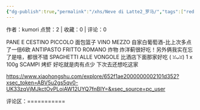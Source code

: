 ```yaml
---
{"dg-publish":true,"permalink":"/xhs/Neve di Latte2_罗马/","tags":["rednote","罗马"],"created":"2025-03-17T21:54:36.292+08:00","updated":"2025-03-17T21:55:22.440+08:00"}
---
```


作者：kumori
点赞：2   |   收藏：0   |   评论：0

PANE E CESTINO PICCOLO 面包篮子
VINO MEZZO 自家白葡萄酒-比上次多点了一倍6欧
ANTIPASTO FRITTO ROMANO 炸物 炸洋蓟很好吃！另外俩我实在忘了是啥，都很不错
SPAGHETTI ALLE VONGOLE 比酒店下面那家好吃 ( ꈍᴗꈍ)
1 x 100g SCAMPI 烤虾 好吃就是肉有点少
下次去还想吃这家

https://www.xiaohongshu.com/explore/652f1ae2000000002101d352?xsec_token=ABV5u2gs5qv0-UK33zqVjMJkctOvPLoiAW12UYQ7fnBIY=&xsec_source=pc_user

评论区：===========

